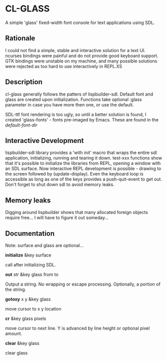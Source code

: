 CL-GLASS
========

A simple 'glass' fixed-width font console for text applications using SDL.

Rationale
---------

I could not find a simple, stable and interactive solution for a text UI.  ncurses bindings were painful and do not provide good keyboard support.  GTK bindings were unstable on my machine, and many possible solutions were rejected as too hard to use interactively in REPL.XS

Description
-----------
cl-glass generally follows the patters of lispbuilder-sdl.  Default font and glass are created upon initialization.  Functions take optional :glass parameter in case you have more then one, or use the default.

SDL-ttf font rendering is too ugly, so until a better solution is found, I created 'glass-fonts' - fonts pre-imaged by Emacs.  These are found in the *default-font-dir*

Interactive Development
-----------------------

lispbuilder-sdl library provides a 'with init' macro that wraps the entire sdl application, initializing, running and tearing it down.  test-xxx functions show that it's possible to initialize the libraries from REPL, opening a window with an SDL surface.  Now interactive REPL development is possible - drawing to the screen followed by (update-display).  Even the keyboard loop is accessible as long as one of the keys provides a push-quit-event to get out.  Don't forget to shut down sdl to avoid memory leaks.  

Memory leaks
------------

Digging around lispbuilder shows that many allocated foreign objects require free... I will have to figure it out someday...


Documentation
-------------

Note: surface and glass are optional...

**initialize** &key surface 

call after initializing SDL. 


**out** str &key glass from to       

Output a string. No wrapping or escape processing.  Optionally, a portion of the string.


**gotoxy** x y &key glass             

move cursor to x y location


**cr** &key glass pixels                    

move cursor to next line.  Y is advanced by line height or optional pixel amount.


**clear** &key glass                  

clear glass


